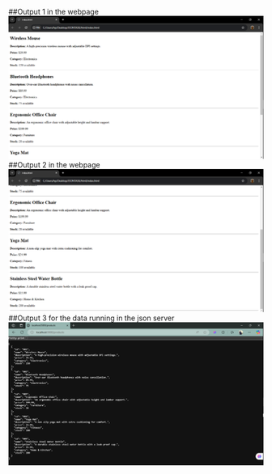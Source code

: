##Output 1 in the webpage
![live_image](image.png)
##Output 2 in the webpage
![live_image](image2.png)
##Output 3 for the data running in the json server
![live_image](image3.png)
